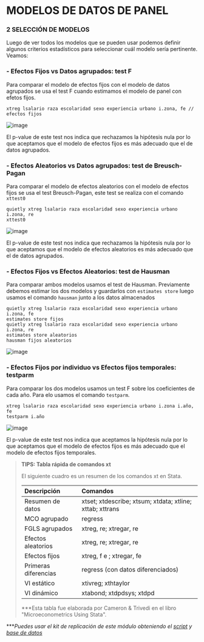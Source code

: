 # MODELOS DE DATOS DE PANEL

### 2 SELECCIÓN DE MODELOS

Luego de ver todos los modelos que se pueden usar podemos definir algunos criterios estadísticos para seleccionar cuál modelo sería pertinente.
Veamos:

### - Efectos Fijos vs Datos agrupados:  test F

Para comparar el modelo de efectos fijos con el modelo de datos agrupados se usa el test F cuando estimamos el modelo de panel con efetos fijos. 


```
xtreg lsalario raza escolaridad sexo experiencia urbano i.zona, fe // efectos fijos
```

![image](https://user-images.githubusercontent.com/128189216/227427882-89ab6f2a-106b-4890-8fa9-0a87b4739371.png)

El p-value de este test nos indica que rechazamos la hipótesis nula por lo que aceptamos que el modelo de efectos fijos es más adecuado que el de datos agrupados.

### - Efectos Aleatorios vs Datos agrupados: test de Breusch-Pagan

Para comparar el modelo de efectos aleatorios con el modelo de efectos fijos se usa el test Breusch-Pagan, este test se realiza con el comando `xttest0`

```
quietly xtreg lsalario raza escolaridad sexo experiencia urbano i.zona, re
xttest0
```

![image](https://user-images.githubusercontent.com/128189216/227428566-80901324-a322-43bb-86c5-33a6d48f7921.png)

El p-value de este test nos indica que rechazamos la hipótesis nula por lo que aceptamos que el modelo de efectos aleatorios es más adecuado que el de datos agrupados.

### - Efectos Fijos vs Efectos Aleatorios: test de Hausman

Para comparar ambos modelos usamos el test de Hausman. Previamente debemos estimar los dos modelos y guardarlos con `estimates store` luego usamos el comando
`hausman` junto a los datos almacenados

```
quietly xtreg lsalario raza escolaridad sexo experiencia urbano i.zona, fe
estimates store fijos
quietly xtreg lsalario raza escolaridad sexo experiencia urbano i.zona, re
estimates store aleatorios
hausman fijos aleatorios
```

![image](https://user-images.githubusercontent.com/128189216/227429527-1e789cd9-3cbd-494d-b23c-1805f821eec3.png)

### - Efectos Fijos por individuo vs Efectos fijos temporales: testparm

Para comparar los dos modelos usamos un test F sobre los coeficientes de cada año. Para elo usamos el comando `testparm`.


```
xtreg lsalario raza escolaridad sexo experiencia urbano i.zona i.año, fe
testparm i.año
```

![image](https://user-images.githubusercontent.com/128189216/227430252-15331d6f-7a27-4412-b2b0-e62a30e636dc.png)

El p-value de este test nos indica que aceptamos la hipótesis nula por lo que aceptamos que el modelo de efectos fijos es más adecuado que el modelo de efectos fijos temporales.

> **TIPS: Tabla rápida de comandos xt**
> 
> El siguiente cuadro es un resumen de los comandos xt en Stata. 
> 
> | Descripción | Comandos | 
> | :-------------- |:-------------|
> | Resumen de datos | xtset; xtdescribe; xtsum; xtdata; xtline; xttab; xttrans |   
> | MCO agrupado | regress |   
> | FGLS agrupados | xtreg, re; xtregar, re |   
> | Efectos aleatorios | xtreg, re; xtregar, re |   
> | Efectos fijos | xtreg, f e ; xtregar, fe |     
> | Primeras diferencias | regress (con datos diferenciados) |   
> | VI estático | xtivreg; xthtaylor |   
> | VI dinámico | xtabond; xtdpdsys; xtdpd | 
> 
>  ***Esta tabla fue elaborada por Cameron & Trivedi en el libro "Microeconometrics Using Stata".
>  


****Puedes usar el kit de replicación de este módulo obteniendo el [script](https://github.com/EconPUCP/Stata/blob/main/_An%C3%A1lisis/Scripts/Modelos%20de%20Datos%20de%20Panel/2_selecci%C3%B3n_de_modelos.do "script") y [base de datos](https://github.com/EconPUCP/Stata/tree/main/_An%C3%A1lisis/Data/Modelos%20de%20Datos%20de%20Panel "base de datos")* 
